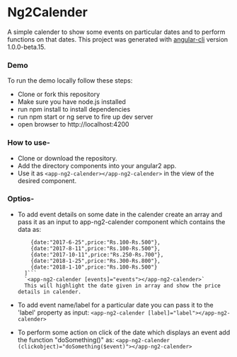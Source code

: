 # Ng2Calender

A simple calender to show some events on particular dates and to perform functions on that dates. This project was generated with [angular-cli](https://github.com/angular/angular-cli) version 1.0.0-beta.15.

### Demo

To run the demo locally follow these steps:

- Clone or fork this repository
- Make sure you have node.js installed
- run npm install to install dependencies
- run npm start or ng serve to fire up dev server
- open browser to http://localhost:4200

### How to use-
- Clone or download the repository.
- Add the directory components into your angular2 app.
- Use it as `<app-ng2-calender></app-ng2-calender>` in the view of the desired component.

### Optios-

- To add event details on some date in the calender create an array and pass it as an input to app-ng2-calender component       which contains the data as:
  ```public events:events[]=[
      {date:"2017-6-25",price:"Rs.100-Rs.500"},
      {date:"2017-8-11",price:"Rs.100-Rs.500"},
      {date:"2017-10-11",price:"Rs.250-Rs.700"},
      {date:"2018-1-25",price:"Rs.300-Rs.800"},
      {date:"2018-1-10",price:"Rs.100-Rs.500"}
    ]```
    `<app-ng2-calender [events]="events"></app-ng2-calender>`
    This will highlight the date given in array and show the price details in calender.

- To add event name/label for a particular date you can pass it to the 'label' property as input:
  `<app-ng2-calender [label]="label"></app-ng2-calender>`

- To perform some action on click of the date which displays an event add the function "doSomething()" as: 
 `<app-ng2-calender (clickobject)="doSomething($event)"></app-ng2-calender>`
